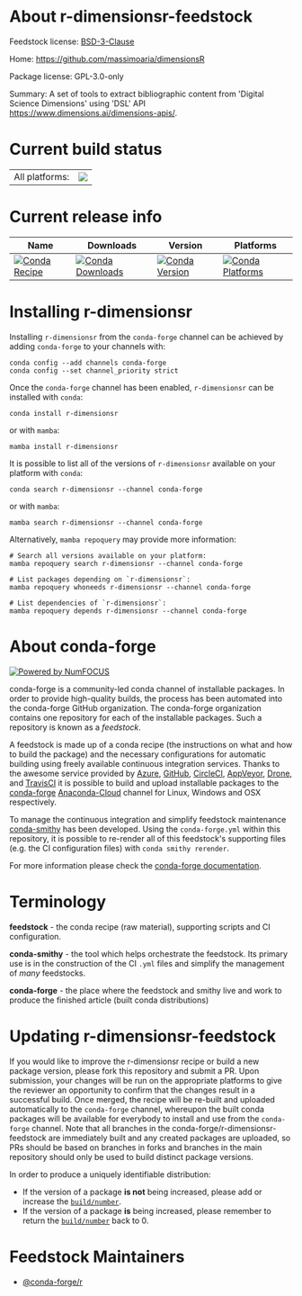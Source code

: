 About r-dimensionsr-feedstock
=============================

Feedstock license: [BSD-3-Clause](https://github.com/conda-forge/r-dimensionsr-feedstock/blob/main/LICENSE.txt)

Home: https://github.com/massimoaria/dimensionsR

Package license: GPL-3.0-only

Summary: A set of tools to extract bibliographic content from 'Digital Science Dimensions' using 'DSL' API <https://www.dimensions.ai/dimensions-apis/>.

Current build status
====================


<table><tr><td>All platforms:</td>
    <td>
      <a href="https://dev.azure.com/conda-forge/feedstock-builds/_build/latest?definitionId=20214&branchName=main">
        <img src="https://dev.azure.com/conda-forge/feedstock-builds/_apis/build/status/r-dimensionsr-feedstock?branchName=main">
      </a>
    </td>
  </tr>
</table>

Current release info
====================

| Name | Downloads | Version | Platforms |
| --- | --- | --- | --- |
| [![Conda Recipe](https://img.shields.io/badge/recipe-r--dimensionsr-green.svg)](https://anaconda.org/conda-forge/r-dimensionsr) | [![Conda Downloads](https://img.shields.io/conda/dn/conda-forge/r-dimensionsr.svg)](https://anaconda.org/conda-forge/r-dimensionsr) | [![Conda Version](https://img.shields.io/conda/vn/conda-forge/r-dimensionsr.svg)](https://anaconda.org/conda-forge/r-dimensionsr) | [![Conda Platforms](https://img.shields.io/conda/pn/conda-forge/r-dimensionsr.svg)](https://anaconda.org/conda-forge/r-dimensionsr) |

Installing r-dimensionsr
========================

Installing `r-dimensionsr` from the `conda-forge` channel can be achieved by adding `conda-forge` to your channels with:

```
conda config --add channels conda-forge
conda config --set channel_priority strict
```

Once the `conda-forge` channel has been enabled, `r-dimensionsr` can be installed with `conda`:

```
conda install r-dimensionsr
```

or with `mamba`:

```
mamba install r-dimensionsr
```

It is possible to list all of the versions of `r-dimensionsr` available on your platform with `conda`:

```
conda search r-dimensionsr --channel conda-forge
```

or with `mamba`:

```
mamba search r-dimensionsr --channel conda-forge
```

Alternatively, `mamba repoquery` may provide more information:

```
# Search all versions available on your platform:
mamba repoquery search r-dimensionsr --channel conda-forge

# List packages depending on `r-dimensionsr`:
mamba repoquery whoneeds r-dimensionsr --channel conda-forge

# List dependencies of `r-dimensionsr`:
mamba repoquery depends r-dimensionsr --channel conda-forge
```


About conda-forge
=================

[![Powered by
NumFOCUS](https://img.shields.io/badge/powered%20by-NumFOCUS-orange.svg?style=flat&colorA=E1523D&colorB=007D8A)](https://numfocus.org)

conda-forge is a community-led conda channel of installable packages.
In order to provide high-quality builds, the process has been automated into the
conda-forge GitHub organization. The conda-forge organization contains one repository
for each of the installable packages. Such a repository is known as a *feedstock*.

A feedstock is made up of a conda recipe (the instructions on what and how to build
the package) and the necessary configurations for automatic building using freely
available continuous integration services. Thanks to the awesome service provided by
[Azure](https://azure.microsoft.com/en-us/services/devops/), [GitHub](https://github.com/),
[CircleCI](https://circleci.com/), [AppVeyor](https://www.appveyor.com/),
[Drone](https://cloud.drone.io/welcome), and [TravisCI](https://travis-ci.com/)
it is possible to build and upload installable packages to the
[conda-forge](https://anaconda.org/conda-forge) [Anaconda-Cloud](https://anaconda.org/)
channel for Linux, Windows and OSX respectively.

To manage the continuous integration and simplify feedstock maintenance
[conda-smithy](https://github.com/conda-forge/conda-smithy) has been developed.
Using the ``conda-forge.yml`` within this repository, it is possible to re-render all of
this feedstock's supporting files (e.g. the CI configuration files) with ``conda smithy rerender``.

For more information please check the [conda-forge documentation](https://conda-forge.org/docs/).

Terminology
===========

**feedstock** - the conda recipe (raw material), supporting scripts and CI configuration.

**conda-smithy** - the tool which helps orchestrate the feedstock.
                   Its primary use is in the construction of the CI ``.yml`` files
                   and simplify the management of *many* feedstocks.

**conda-forge** - the place where the feedstock and smithy live and work to
                  produce the finished article (built conda distributions)


Updating r-dimensionsr-feedstock
================================

If you would like to improve the r-dimensionsr recipe or build a new
package version, please fork this repository and submit a PR. Upon submission,
your changes will be run on the appropriate platforms to give the reviewer an
opportunity to confirm that the changes result in a successful build. Once
merged, the recipe will be re-built and uploaded automatically to the
`conda-forge` channel, whereupon the built conda packages will be available for
everybody to install and use from the `conda-forge` channel.
Note that all branches in the conda-forge/r-dimensionsr-feedstock are
immediately built and any created packages are uploaded, so PRs should be based
on branches in forks and branches in the main repository should only be used to
build distinct package versions.

In order to produce a uniquely identifiable distribution:
 * If the version of a package **is not** being increased, please add or increase
   the [``build/number``](https://docs.conda.io/projects/conda-build/en/latest/resources/define-metadata.html#build-number-and-string).
 * If the version of a package **is** being increased, please remember to return
   the [``build/number``](https://docs.conda.io/projects/conda-build/en/latest/resources/define-metadata.html#build-number-and-string)
   back to 0.

Feedstock Maintainers
=====================

* [@conda-forge/r](https://github.com/conda-forge/r/)

